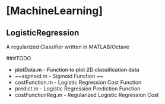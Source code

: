 # [MachineLearning] 

## LogisticRegression

A regularized Classifier written in MATLAB/Octave


###TODO
- ~~plotData.m - Function to plot 2D classification data~~  
- ~~sigmoid.m - Sigmoid Function ~~  
- costFunction.m - Logistic Regression Cost Function  
- predict.m - Logistic Regression Prediction Function  
- costFunctionReg.m - Regularized Logistic Regression Cost
